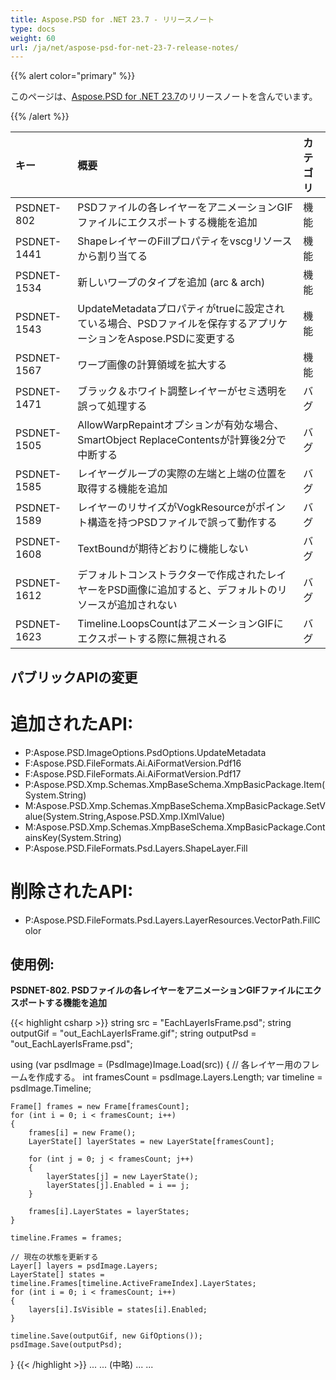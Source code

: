 ```yaml
---
title: Aspose.PSD for .NET 23.7 - リリースノート
type: docs
weight: 60
url: /ja/net/aspose-psd-for-net-23-7-release-notes/
---
```


{{% alert color="primary" %}}

このページは、[Aspose.PSD for .NET 23.7](https://www.nuget.org/packages/Aspose.PSD/)のリリースノートを含んでいます。

{{% /alert %}}

| **キー**     | **概要**                                                                                                  | **カテゴリ** |
|:------------|:-------------------------------------------------------------------------------------------------------------|:--------|
| PSDNET-802  | PSDファイルの各レイヤーをアニメーションGIFファイルにエクスポートする機能を追加                                        | 機能 |
| PSDNET-1441 | ShapeレイヤーのFillプロパティをvscgリソースから割り当てる                                                       | 機能 |
| PSDNET-1534 | 新しいワープのタイプを追加 (arc & arch)                                                                           | 機能 |
| PSDNET-1543 | UpdateMetadataプロパティがtrueに設定されている場合、PSDファイルを保存するアプリケーションをAspose.PSDに変更する       | 機能 |
| PSDNET-1567 | ワープ画像の計算領域を拡大する                                                                                | 機能 |
| PSDNET-1471 | ブラック＆ホワイト調整レイヤーがセミ透明を誤って処理する                                                  | バグ     |
| PSDNET-1505 | AllowWarpRepaintオプションが有効な場合、SmartObject ReplaceContentsが計算後2分で中断する                         | バグ     |
| PSDNET-1585 | レイヤーグループの実際の左端と上端の位置を取得する機能を追加                                                 | バグ     |
| PSDNET-1589 | レイヤーのリサイズがVogkResourceがポイント構造を持つPSDファイルで誤って動作する                             | バグ     |
| PSDNET-1608 | TextBoundが期待どおりに機能しない                                                                           | バグ     |
| PSDNET-1612 | デフォルトコンストラクターで作成されたレイヤーをPSD画像に追加すると、デフォルトのリソースが追加されない              | バグ     |
| PSDNET-1623 | Timeline.LoopsCountはアニメーションGIFにエクスポートする際に無視される                                        | バグ     |


## **パブリックAPIの変更**
# **追加されたAPI:**
- P:Aspose.PSD.ImageOptions.PsdOptions.UpdateMetadata
- F:Aspose.PSD.FileFormats.Ai.AiFormatVersion.Pdf16
- F:Aspose.PSD.FileFormats.Ai.AiFormatVersion.Pdf17
- P:Aspose.PSD.Xmp.Schemas.XmpBaseSchema.XmpBasicPackage.Item(System.String)
- M:Aspose.PSD.Xmp.Schemas.XmpBaseSchema.XmpBasicPackage.SetValue(System.String,Aspose.PSD.Xmp.IXmlValue)
- M:Aspose.PSD.Xmp.Schemas.XmpBaseSchema.XmpBasicPackage.ContainsKey(System.String)
- P:Aspose.PSD.FileFormats.Psd.Layers.ShapeLayer.Fill


# **削除されたAPI:**
- P:Aspose.PSD.FileFormats.Psd.Layers.LayerResources.VectorPath.FillColor


## **使用例:**

**PSDNET-802. PSDファイルの各レイヤーをアニメーションGIFファイルにエクスポートする機能を追加**

{{< highlight csharp >}}
string src = "EachLayerIsFrame.psd";
string outputGif = "out_EachLayerIsFrame.gif";
string outputPsd = "out_EachLayerIsFrame.psd";

using (var psdImage = (PsdImage)Image.Load(src))
{
    // 各レイヤー用のフレームを作成する。
    int framesCount = psdImage.Layers.Length;
    var timeline = psdImage.Timeline;

    Frame[] frames = new Frame[framesCount];
    for (int i = 0; i < framesCount; i++)
    {
        frames[i] = new Frame();
        LayerState[] layerStates = new LayerState[framesCount];

        for (int j = 0; j < framesCount; j++)
        {
            layerStates[j] = new LayerState();
            layerStates[j].Enabled = i == j;
        }

        frames[i].LayerStates = layerStates;
    }

    timeline.Frames = frames;

    // 現在の状態を更新する
    Layer[] layers = psdImage.Layers;
    LayerState[] states = timeline.Frames[timeline.ActiveFrameIndex].LayerStates;
    for (int i = 0; i < framesCount; i++)
    {
        layers[i].IsVisible = states[i].Enabled;
    }

    timeline.Save(outputGif, new GifOptions());
    psdImage.Save(outputPsd);
}
{{< /highlight >}}
...
... (中略)
...
...
